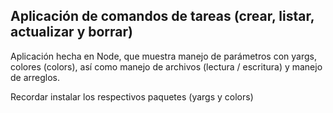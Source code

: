 ## Aplicación de comandos de tareas (crear, listar, actualizar y borrar)

Aplicación hecha en Node, que muestra manejo de parámetros con yargs, colores (colors),
así como manejo de archivos (lectura / escritura) y manejo de arreglos.


Recordar instalar los respectivos paquetes (yargs y colors)